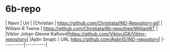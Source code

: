 # 6b-repo

| Navn | Url |
|Christian | https://github.com/Christiata/IND-Repository.git|
| William R Tverre | https://github.com/Christiata/6b-repo/tree/WilliamRT |
|Viktor Johan Glenne Kalhovd|https://github.com/ViktorJGK/Viktor-repository|
|Ajdin Smajic | URL https://github.com/Ajdin15/IND-repository|
|----------|----------|


